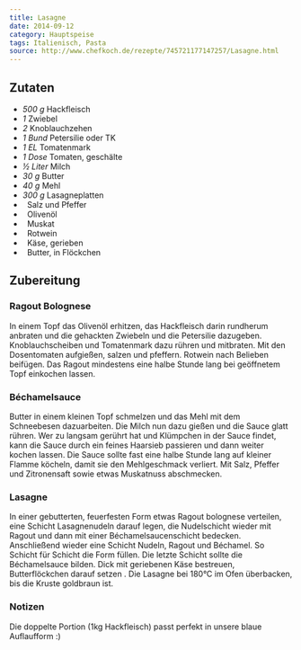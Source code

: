 ```yaml
---
title: Lasagne
date: 2014-09-12
category: Hauptspeise
tags: Italienisch, Pasta
source: http://www.chefkoch.de/rezepte/745721177147257/Lasagne.html
---
```

## Zutaten
- *500 g*	 Hackfleisch
- *1* 	 Zwiebel
- *2* 	 Knoblauchzehen
- *1 Bund*	 Petersilie oder TK
- *1 EL*	 Tomatenmark
- *1 Dose*	 Tomaten, geschälte
- *½ Liter*	 Milch
- *30 g*	 Butter
- *40 g*	 Mehl
- *300 g*	 Lasagneplatten
- *&nbsp;* 	 Salz und Pfeffer
- *&nbsp;* 	 Olivenöl
- *&nbsp;* 	 Muskat
- *&nbsp;* 	 Rotwein
- *&nbsp;* 	 Käse, gerieben
- *&nbsp;* 	 Butter, in Flöckchen

## Zubereitung
### Ragout Bolognese
In einem Topf das Olivenöl erhitzen, das Hackfleisch darin rundherum anbraten und die gehackten Zwiebeln und die Petersilie dazugeben. Knoblauchscheiben und Tomatenmark dazu rühren und mitbraten. Mit den Dosentomaten aufgießen, salzen und pfeffern. Rotwein nach Belieben beifügen. Das Ragout mindestens eine halbe Stunde lang bei geöffnetem Topf einkochen lassen.

### Béchamelsauce
Butter in einem kleinen Topf schmelzen und das Mehl mit dem Schneebesen dazuarbeiten. Die Milch nun dazu gießen und die Sauce glatt rühren. Wer zu langsam gerührt hat und Klümpchen in der Sauce findet, kann die Sauce durch ein feines Haarsieb passieren und dann weiter kochen lassen. Die Sauce sollte fast eine halbe Stunde lang auf kleiner Flamme köcheln, damit sie den Mehlgeschmack verliert. Mit Salz, Pfeffer und Zitronensaft sowie etwas Muskatnuss abschmecken.

### Lasagne
In einer gebutterten, feuerfesten Form etwas Ragout bolognese verteilen, eine Schicht Lasagnenudeln darauf legen, die Nudelschicht wieder mit Ragout und dann mit einer Béchamelsaucenschicht bedecken. Anschließend wieder eine Schicht Nudeln, Ragout und Béchamel. So Schicht für Schicht die Form füllen.
Die letzte Schicht sollte die Béchamelsauce bilden. Dick mit geriebenen Käse bestreuen, Butterflöckchen darauf setzen . Die Lasagne bei 180°C im Ofen überbacken, bis die Kruste goldbraun ist.

### Notizen
Die doppelte Portion (1kg Hackfleisch) passt perfekt in unsere blaue Auflaufform :)